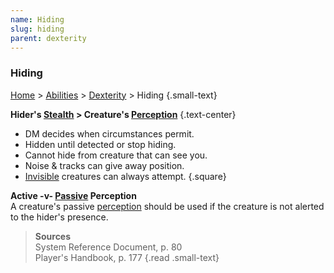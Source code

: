 ```yaml
---
name: Hiding
slug: hiding
parent: dexterity
---
```

### Hiding
[Home](dm-operations-center) > [Abilities](abilities) > [Dexterity](dexterity) > Hiding {.small-text}

**Hider's [Stealth](stealth) > Creature's [Perception](perception)** {.text-center}

- DM decides when circumstances permit.
- Hidden until detected or stop hiding.
- Cannot hide from creature that can see you.
- Noise & tracks can give away position.
- [Invisible](invisible) creatures can always attempt.
{.square}

**Active -v- [Passive](passive-check) Perception**<br/>
A creature's passive [perception](perception) should be used if the creature is not alerted to the hider's presence.

> **Sources** <br/>
> System Reference Document, p. 80<br/>
> Player's Handbook, p. 177
{.read .small-text}
